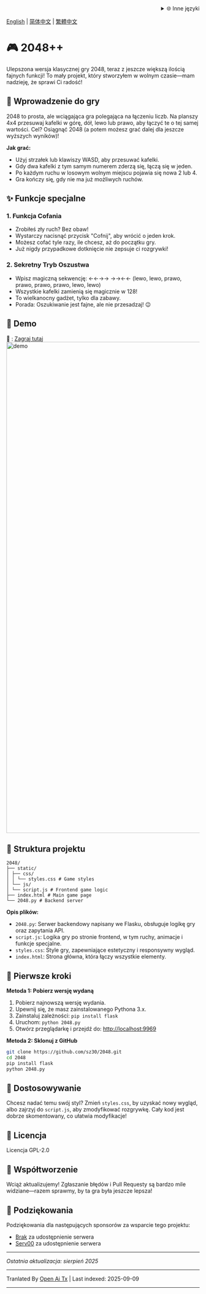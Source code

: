 <div align="right">
  <details>
    <summary >🌐 Inne języki</summary>
    <div>
      <div align="center">
        <a href="https://openaitx.github.io/view.html?user=sz30&project=2048-magic&lang=ja">日本語</a>
        | <a href="https://openaitx.github.io/view.html?user=sz30&project=2048-magic&lang=ko">한국어</a>
        | <a href="https://openaitx.github.io/view.html?user=sz30&project=2048-magic&lang=hi">हिन्दी</a>
        | <a href="https://openaitx.github.io/view.html?user=sz30&project=2048-magic&lang=th">ไทย</a>
        | <a href="https://openaitx.github.io/view.html?user=sz30&project=2048-magic&lang=fr">Français</a>
        | <a href="https://openaitx.github.io/view.html?user=sz30&project=2048-magic&lang=de">Deutsch</a>
        | <a href="https://openaitx.github.io/view.html?user=sz30&project=2048-magic&lang=es">Español</a>
        | <a href="https://openaitx.github.io/view.html?user=sz30&project=2048-magic&lang=it">Itapano</a>
        | <a href="https://openaitx.github.io/view.html?user=sz30&project=2048-magic&lang=ru">Русский</a>
        | <a href="https://openaitx.github.io/view.html?user=sz30&project=2048-magic&lang=pt">Português</a>
        | <a href="https://openaitx.github.io/view.html?user=sz30&project=2048-magic&lang=nl">Nederlands</a>
        | <a href="https://openaitx.github.io/view.html?user=sz30&project=2048-magic&lang=pl">Polski</a>
        | <a href="https://openaitx.github.io/view.html?user=sz30&project=2048-magic&lang=ar">العربية</a>
        | <a href="https://openaitx.github.io/view.html?user=sz30&project=2048-magic&lang=fa">فارسی</a>
        | <a href="https://openaitx.github.io/view.html?user=sz30&project=2048-magic&lang=tr">Türkçe</a>
        | <a href="https://openaitx.github.io/view.html?user=sz30&project=2048-magic&lang=vi">Tiếng Việt</a>
        | <a href="https://openaitx.github.io/view.html?user=sz30&project=2048-magic&lang=id">Bahasa Indonesia</a>
      </div>
    </div>
  </details>
</div>


[English](https://raw.githubusercontent.com/sz30/2048--/main/README.md) | [简体中文](https://raw.githubusercontent.com/sz30/2048--/main/README.zh-CN.md) | [繁體中文](https://raw.githubusercontent.com/sz30/2048--/main/README.zh-TW.md)

# 🎮 2048++

Ulepszona wersja klasycznej gry 2048, teraz z jeszcze większą ilością fajnych funkcji! To mały projekt, który stworzyłem w wolnym czasie—mam nadzieję, że sprawi Ci radość!

## 🎯 Wprowadzenie do gry

2048 to prosta, ale wciągająca gra polegająca na łączeniu liczb. Na planszy 4x4 przesuwaj kafelki w górę, dół, lewo lub prawo, aby łączyć te o tej samej wartości. Cel? Osiągnąć 2048 (a potem możesz grać dalej dla jeszcze wyższych wyników)!

**Jak grać:**
- Użyj strzałek lub klawiszy WASD, aby przesuwać kafelki.
- Gdy dwa kafelki z tym samym numerem zderzą się, łączą się w jeden.
- Po każdym ruchu w losowym wolnym miejscu pojawia się nowa 2 lub 4.
- Gra kończy się, gdy nie ma już możliwych ruchów.

## ✨ Funkcje specjalne

### 1. Funkcja Cofania
- Zrobiłeś zły ruch? Bez obaw!
- Wystarczy nacisnąć przycisk "Cofnij", aby wrócić o jeden krok.
- Możesz cofać tyle razy, ile chcesz, aż do początku gry.
- Już nigdy przypadkowe dotknięcie nie zepsuje ci rozgrywki!

### 2. Sekretny Tryb Oszustwa
- Wpisz magiczną sekwencję: ←←→→ →→←← (lewo, lewo, prawo, prawo, prawo, prawo, lewo, lewo)
- Wszystkie kafelki zamienią się magicznie w 128!
- To wielkanocny gadżet, tylko dla zabawy.
- Porada: Oszukiwanie jest fajne, ale nie przesadzaj! 😉

## 🎯 Demo

🎯 : [Zagraj tutaj](http://34.150.49.127:5000/)
<img width="1279" alt="demo" src="https://github.com/user-attachments/assets/0df2c956-b6d9-4371-a916-f6ac3ae642be" />



## 📁 Struktura projektu
```
2048/
├── static/
│ ├── css/
│ │ └── styles.css # Game styles
│ └── js/
│ └── script.js # Frontend game logic
├── index.html # Main game page
└── 2048.py # Backend server
```
**Opis plików:**
- `2048.py`: Serwer backendowy napisany we Flasku, obsługuje logikę gry oraz zapytania API.
- `script.js`: Logika gry po stronie frontend, w tym ruchy, animacje i funkcje specjalne.
- `styles.css`: Style gry, zapewniające estetyczny i responsywny wygląd.
- `index.html`: Strona główna, która łączy wszystkie elementy.

## 🚀 Pierwsze kroki

**Metoda 1: Pobierz wersję wydaną**
1. Pobierz najnowszą wersję wydania.
2. Upewnij się, że masz zainstalowanego Pythona 3.x.
3. Zainstaluj zależności: `pip install flask`
4. Uruchom: `python 2048.py`
5. Otwórz przeglądarkę i przejdź do: [http://localhost:9969](http://localhost:9969)

**Metoda 2: Sklonuj z GitHub**
```bash
git clone https://github.com/sz30/2048.git
cd 2048
pip install flask
python 2048.py
```

## 🎨 Dostosowywanie

Chcesz nadać temu swój styl? Zmień `styles.css`, by uzyskać nowy wygląd, albo zajrzyj do `script.js`, aby zmodyfikować rozgrywkę. Cały kod jest dobrze skomentowany, co ułatwia modyfikacje!

## 📝 Licencja

Licencja GPL-2.0

## 🤝 Współtworzenie

Wciąż aktualizujemy! Zgłaszanie błędów i Pull Requesty są bardzo mile widziane—razem sprawmy, by ta gra była jeszcze lepsza!


## 🙏 Podziękowania

Podziękowania dla następujących sponsorów za wsparcie tego projektu:
- [Brak](https://#/) za udostępnienie serwera
- [Serv00](https://www.serv00.com/) za udostępnienie serwera

---
_Ostatnia aktualizacja: sierpień 2025_




---

Tranlated By [Open Ai Tx](https://github.com/OpenAiTx/OpenAiTx) | Last indexed: 2025-09-09

---